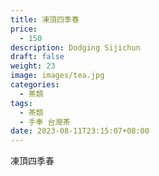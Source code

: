 ```yaml
---
title: 凍頂四季春
price:
  - 150
description: Dodging Sijichun
draft: false
weight: 23
image: images/tea.jpg
categories:
  - 茶類
tags:
  - 茶類
  - 手奉 台灣茶
date: 2023-08-11T23:15:07+08:00
---
```


 凍頂四季春
